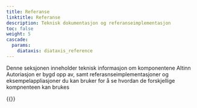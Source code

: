 ```yaml
---
title: Referanse
linktitle: Referanse
description: Teknisk dokumentasjon og referanseimplementasjon
toc: false
weight: 5
cascade:
  params:
    diataxis: diataxis_reference
---
```


Denne seksjonen inneholder teknisk informasjon om komponentene Altinn Autoriasjon er bygd opp av, samt referasnseimplementasjoner og eksempelappliasjoner du kan bruker for å se hvordan de forskjellige kompnenteen kan brukes

{{<children />}}
